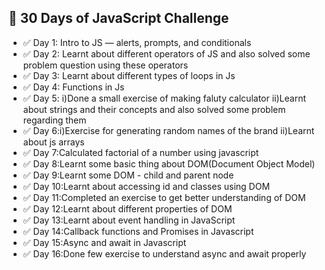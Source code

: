 ## 🚀 30 Days of JavaScript Challenge

- ✅ Day 1: Intro to JS — alerts, prompts, and conditionals
- ✅ Day 2: Learnt about different operators of JS and also solved some problem question using these operators
- ✅ Day 3: Learnt about different types of loops in Js 
- ✅ Day 4: Functions in Js 
- ✅ Day 5: i)Done a small exercise of making faluty calculator 
            ii)Learnt about strings and their concepts and also solved some problem regarding them
- ✅ Day 6:i)Exercise for generating random names of the brand
            ii)Learnt about js arrays
- ✅ Day 7:Calculated factorial of a number using javascript
- ✅ Day 8:Learnt some basic thing about DOM(Document Object Model)
- ✅ Day 9:Learnt some DOM - child and parent node
- ✅ Day 10:Learnt about accessing id and classes using DOM
- ✅ Day 11:Completed an exercise to get better understanding of DOM
- ✅ Day 12:Learnt about different properties of DOM
- ✅ Day 13:Learnt about event handling in JavaScript
- ✅ Day 14:Callback functions and Promises in Javascript
- ✅ Day 15:Async and await in Javascript
- ✅ Day 16:Done few exercise to understand async and await properly




